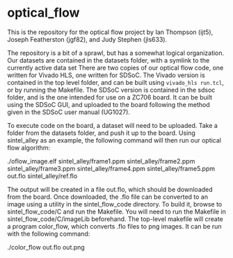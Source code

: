 # optical_flow

This is the repository for the optical flow project by Ian Thompson (ijt5), Joseph Featherston (jgf82), and Judy Stephen (jls633).

The repository is a bit of a sprawl, but has a somewhat logical organization. Our datasets are contained in the datasets folder, with a symlink to the currently active data set
There are two copies of our optical flow code, one written for Vivado HLS, one written for SDSoC. The Vivado version is contained in the top level folder, and can be built using
`vivado_hls run.tcl`, or by running the Makefile. The SDSoC version is contained in the sdsoc folder, and is the one intended for use on a ZC706 board. It can be built
using the SDSoC GUI, and uploaded to the board following the method given in the SDSoC user manual (UG1027).

To execute code on the board, a dataset will need to be uploaded. Take a folder from the datasets folder, and push it up to the board. Using sintel_alley as an example,
the following command will then run our optical flow algorithm:

./oflow_image.elf sintel_alley/frame1.ppm sintel_alley/frame2.ppm sintel_alley/frame3.ppm sintel_alley/frame4.ppm sintel_alley/frame5.ppm out.flo sintel_alley/ref.flo

The output will be created in a file out.flo, which should be downloaded from the board. Once downloaded, the .flo file can be converted to an image using a utility
in the sintel_flow_code directory. To build it, browse to sintel_flow_code/C and run the Makefile. You will need to run the Makefile in sintel_flow_code/C/imageLib beforehand.
The top-level makefile will create a program color_flow, which converts .flo files to png images. It can be run with the following command:

./color_flow out.flo out.png
